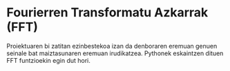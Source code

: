 # Fourierren Transformatu Azkarrak (FFT)

Proiektuaren bi zatitan ezinbestekoa izan da denboraren eremuan genuen seinale bat maiztasunaren eremuan irudikatzea. 
Pythonek eskaintzen dituen FFT funtzioekin egin dut hori. 
